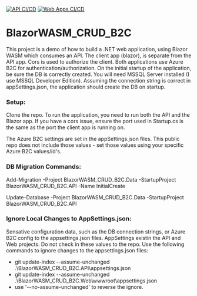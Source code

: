 [![API CI/CD](https://github.com/dahln/BlazorWASM_CRUD_B2C/actions/workflows/master_blazorwasm-crud-b2c-api.yml/badge.svg)](https://github.com/dahln/BlazorWASM_CRUD_B2C/actions/workflows/master_blazorwasm-crud-b2c-api.yml) [![Web Apps CI/CD](https://github.com/dahln/BlazorWASM_CRUD_B2C/actions/workflows/azure-static-web-apps-salmon-bush-017f78810.yml/badge.svg)](https://github.com/dahln/BlazorWASM_CRUD_B2C/actions/workflows/azure-static-web-apps-salmon-bush-017f78810.yml)


# BlazorWASM_CRUD_B2C
This project is a demo of how to build a .NET web application, using Blazor WASM which consumes an API. The client app (blazor), is separate from the API app. Cors is used to authorize the client. Both applications use Azure B2C for authentication/authorization. On the initial startup of the application, be sure the DB is correctly created. You will need MSSQL Server installed (I use MSSQL Developer Edition). Assuming the connection string is correct in appSettings.json, the application should create the DB on startup.

### Setup:
Clone the repo. To run the application, you need to run both the API and the Blazor app. If you have a cors issue, ensure the port used in Startup.cs is the same as the port the client app is running on.

The Azure B2C settings are set in the appSettings.json files. This public repo does not include those values - set those values using your specific Azure B2C values/id's.

### DB Migration Commands:
Add-Migration -Project BlazorWASM_CRUD_B2C.Data -StartupProject BlazorWASM_CRUD_B2C.API -Name InitialCreate

Update-Database -Project BlazorWASM_CRUD_B2C.Data -StartupProject BlazorWASM_CRUD_B2C.API

### Ignore Local Changes to AppSettings.json:
Sensative configuration data, such as the DB connection strings, or Azure B2C config to the appsettings.json files. AppSettings existin the API and Web projects. Do not check in these values to the repo. Use the following commands to ignore changes to the appsettings.json files:
 - git update-index --assume-unchanged .\BlazorWASM_CRUD_B2C.API\appsettings.json            
 - git update-index --assume-unchanged .\BlazorWASM_CRUD_B2C.Web\wwwroot\appsettings.json
 - use '--no-assume-unchanged' to reverse the ignore.
